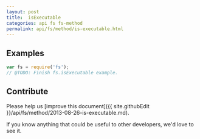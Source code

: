 ```yaml
---
layout: post
title:  isExecutable
categories: api fs fs-method
permalink: api/fs/method/is-executable.html
---
```


## Examples

```javascript
var fs = require('fs');
// @TODO: Finish fs.isExecutable example.
```

## Contribute

Please help us [improve this document]({{ site.githubEdit }}/api/fs/method/2013-08-26-is-executable.md).

If you know anything that could be useful to other developers, we'd love to see it.


